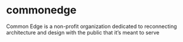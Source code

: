 # commonedge

Common Edge is a non-profit organization dedicated to reconnecting architecture and design with the public that it’s meant to serve
